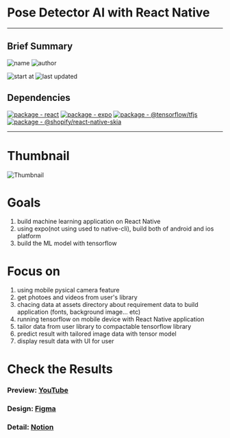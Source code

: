 # Pose Detector AI with React Native

---

## Brief Summary

<div align="flex-start">
  
![name](https://img.shields.io/badge/Project--Title-pose--dector-orange)
![author](https://img.shields.io/badge/Author-ShinMini-b4ebca)
 
![start at](https://img.shields.io/badge/Stated--At-22.10.15-yellowgreen)
![last updated](https://img.shields.io/badge/Last--Updated-23.01.xx-yellowgreen)
  
</div>

## Dependencies

<div align="flex-start">
  
[![package - react](https://img.shields.io/github/package-json/dependency-version/ShinMini/pose-detector/react?logo=react&logoColor=blue)](https://www.npmjs.com/package/react)
[![package - expo](https://img.shields.io/github/package-json/dependency-version/ShinMini/pose-detector/expo?logo=expo&logoColor=B4EBCA)](https://www.npmjs.com/package/expo)
[![package - @tensorflow/tfjs](https://img.shields.io/github/package-json/dependency-version/ShinMini/pose-detector/@tensorflow/tfjs?logo=tensorflow&logoColor=orange)](https://www.npmjs.com/package/@tensorflow/tfjs)
[![package - @shopify/react-native-skia](https://img.shields.io/github/package-json/dependency-version/ShinMini/pose-detector/@shopify/react-native-skia?logo=@shopify/react-native-skia&logoColor=BCF4F5)](https://www.npmjs.com/package/@shopify/react-native-skia)
  
</div>

---

# Thumbnail

![Thumbnail](https://user-images.githubusercontent.com/77220824/222054465-33cbc7d2-3497-4f11-b06a-28d4c465e7c9.png)


# Goals

1. build machine learning application on React Native
2. using expo(not using used to native-cli), build both of android and ios platform
3. build the ML model with tensorflow

# Focus on

1. using mobile pysical camera feature
2. get photoes and videos from user's library
3. chacing data at assets directory about requirement data to build application (fonts, background image... etc)    
4. running tensorflow on mobile device with React Native application
5. tailor data from user library to compactable tensorflow library
6. predict result with tailored image data with tensor model
7. display result data with UI for user

# Check the Results

### Preview: [YouTube](https://youtu.be/X4BHCnbC4iE)

### Design: [Figma](https://www.figma.com/file/tHiV6t070oN6k0E3lFzGuB/RN-TFJS-Design?node-id=0%3A1&t=cU4D1vqqe4mIgZC3-1)

### Detail: [Notion](https://www.notion.so/shinmini/Pose-Detector-7cb211e9e0ae4417904ca7803ee8f723?showMoveTo=true)


<br/>
